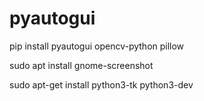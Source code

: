 # pyautogui
pip install pyautogui opencv-python pillow

sudo apt install gnome-screenshot

sudo apt-get install python3-tk python3-dev
